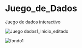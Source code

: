 # Juego_de_Dados
Juego de dados interactivo

![Juego dados1_Inicio_editado](https://github.com/gohset/Juego_de_Dados/assets/76674375/ecfde73b-7f2f-4a8d-976d-5fa9f1ee948d)


![fondo1](https://github.com/gohset/Juego_de_Dados/assets/76674375/dbbef444-ee50-4f41-a5d0-ba371b0f1f06)
